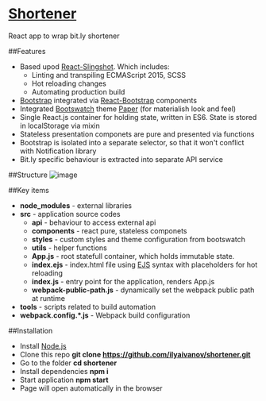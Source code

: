 # [Shortener](https://ilyaivanov.github.io/shortener)
   React app to wrap bit.ly shortener



##Features

* Based upod [React-Slingshot](https://github.com/coryhouse/react-slingshot). Which includes:
    * Linting and transpiling ECMAScript 2015, SCSS
    * Hot reloading changes
    * Automating production build
* [Bootstrap](getbootstrap.com) integrated via [React-Bootstrap](react-bootstrap.github.io) components
* Integrated [Bootswatch](https://bootswatch.com) theme [Paper](https://bootswatch.com/paper/) (for materialish look and feel)
* Single React.js container for holding state, written in ES6. State is stored in localStorage via mixin
* Stateless presentation componets are pure and presented via functions
* Bootstrap is isolated into a separate selector, so that it won't conflict with Notification library
* Bit.ly specific behaviour is extracted into separate API service
   
   
   
   
##Structure
![image](http://puu.sh/r7yeb/fdd9aa9f11.png)

##Key items

* **node_modules** - external libraries
* **src** - application source codes
    * **api** - behaviour to access external api
    * **components** - react pure, stateless componets
    * **styles** - custom styles and theme configuration from bootswatch
    * **utils** - helper functions
    * **App.js** - root statefull container, which holds immutable state. 
    * **index.ejs** - index.html file using [EJS](http://www.embeddedjs.com/) syntax with placeholders for hot reloading
    * **index.js** - entry point for the application, renders App.js
    * **webpack-public-path.js** - dynamically set the webpack public path at runtime
* **tools** - scripts related to build automation
* **webpack.config.*.js** - Webpack build configuration
  
  
##Installation

* Install [Node.js](https://nodejs.org/)
* Clone this repo **git clone https://github.com/ilyaivanov/shortener.git**
* Go to the folder **cd shortener**
* Install dependencies **npm i**
* Start application **npm start**
* Page will open automatically in the browser
